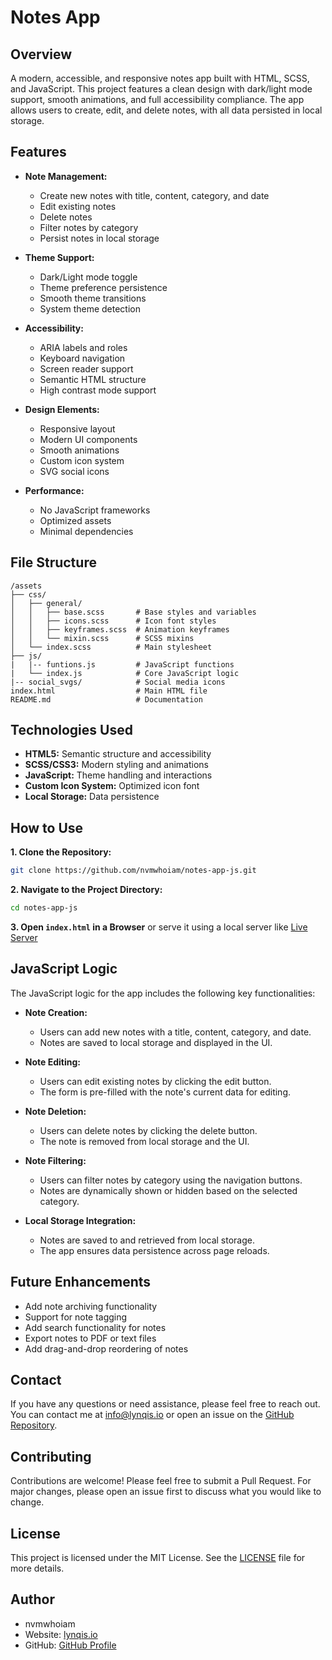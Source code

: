 # Notes App

## Overview

A modern, accessible, and responsive notes app built with HTML, SCSS, and JavaScript. This project features a clean design with dark/light mode support, smooth animations, and full accessibility compliance. The app allows users to create, edit, and delete notes, with all data persisted in local storage.

## Features

- **Note Management:**

  - Create new notes with title, content, category, and date
  - Edit existing notes
  - Delete notes
  - Filter notes by category
  - Persist notes in local storage

- **Theme Support:**

  - Dark/Light mode toggle
  - Theme preference persistence
  - Smooth theme transitions
  - System theme detection

- **Accessibility:**

  - ARIA labels and roles
  - Keyboard navigation
  - Screen reader support
  - Semantic HTML structure
  - High contrast mode support

- **Design Elements:**

  - Responsive layout
  - Modern UI components
  - Smooth animations
  - Custom icon system
  - SVG social icons

- **Performance:**
  - No JavaScript frameworks
  - Optimized assets
  - Minimal dependencies

## File Structure

```text
/assets
├── css/
│   ├── general/
│   │   ├── base.scss       # Base styles and variables
│   │   ├── icons.scss      # Icon font styles
│   │   ├── keyframes.scss  # Animation keyframes
│   │   └── mixin.scss      # SCSS mixins
│   └── index.scss          # Main stylesheet
├── js/
|   |-- funtions.js         # JavaScript functions
|   └── index.js            # Core JavaScript logic
|-- social_svgs/            # Social media icons
index.html                  # Main HTML file
README.md                   # Documentation
```

## Technologies Used

- **HTML5:** Semantic structure and accessibility
- **SCSS/CSS3:** Modern styling and animations
- **JavaScript:** Theme handling and interactions
- **Custom Icon System:** Optimized icon font
- **Local Storage:** Data persistence

## How to Use

**1. Clone the Repository:**

```bash
git clone https://github.com/nvmwhoiam/notes-app-js.git
```

**2. Navigate to the Project Directory:**

```bash
cd notes-app-js
```

**3. Open `index.html` in a Browser** or serve it using a local server like [Live Server](https://marketplace.visualstudio.com/items?itemName=ritwickdey.LiveServer)

## JavaScript Logic

The JavaScript logic for the app includes the following key functionalities:

- **Note Creation:**

  - Users can add new notes with a title, content, category, and date.
  - Notes are saved to local storage and displayed in the UI.

- **Note Editing:**

  - Users can edit existing notes by clicking the edit button.
  - The form is pre-filled with the note's current data for editing.

- **Note Deletion:**

  - Users can delete notes by clicking the delete button.
  - The note is removed from local storage and the UI.

- **Note Filtering:**

  - Users can filter notes by category using the navigation buttons.
  - Notes are dynamically shown or hidden based on the selected category.

- **Local Storage Integration:**
  - Notes are saved to and retrieved from local storage.
  - The app ensures data persistence across page reloads.

## Future Enhancements

- Add note archiving functionality
- Support for note tagging
- Add search functionality for notes
- Export notes to PDF or text files
- Add drag-and-drop reordering of notes

## Contact

If you have any questions or need assistance, please feel free to reach out. You can contact me at [info@lynqis.io](mailto:info@lynqis.io) or open an issue on the [GitHub Repository](https://github.com/nvmwhoiam/notes-app-js).

## Contributing

Contributions are welcome! Please feel free to submit a Pull Request. For major changes, please open an issue first to discuss what you would like to change.

## License

This project is licensed under the MIT License. See the [LICENSE](LICENSE) file for more details.

## Author

- nvmwhoiam
- Website: [lynqis.io](https://lynqis.io)
- GitHub: [GitHub Profile](https://github.com/nvmwhoiam/)
